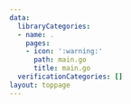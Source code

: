 ```yaml
---
data:
  libraryCategories:
  - name: .
    pages:
    - icon: ':warning:'
      path: main.go
      title: main.go
  verificationCategories: []
layout: toppage
---
```

